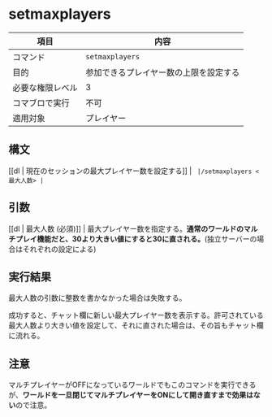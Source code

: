 # setmaxplayers

| 項目 | 内容 |
| --- | --- |
| コマンド | `setmaxplayers` |
| 目的 | 参加できるプレイヤー数の上限を設定する |
| 必要な権限レベル | 3 |
| コマブロで実行 | 不可 |
| 適用対象 | プレイヤー |

## 構文

[[dl | 現在のセッションの最大プレイヤー数を設定する]]
| ```
|/setmaxplayers <最大人数>
|```

## 引数

[[dl | 最大人数 (必須)]]
| 最大プレイヤー数を指定する。**通常のワールドのマルチプレイ機能だと、30より大きい値にすると30に直される。**(独立サーバーの場合はそれぞれの設定による)

## 実行結果

最大人数の引数に整数を書かなかった場合は失敗する。

成功すると、チャット欄に新しい最大プレイヤー数を表示する。許可されている最大人数より大きい値を設定して、それに直された場合は、その旨もチャット欄に流れる。

## 注意

マルチプレイヤーがOFFになっているワールドでもこのコマンドを実行できるが、**ワールドを一旦閉じてマルチプレイヤーをONにして開き直すまで効果はない**ので注意。
